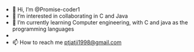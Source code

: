 - 👋 Hi, I’m @Promise-coder1
- 👀 I’m interested in collaborating in C and Java
- 🌱 I’m currently learning Computer engineering, with C and java as the programming languages
- 
- 📫 How to reach me ptjatji1998@gmail.com

<!---
Promise-coder1/Promise-coder1 is a ✨ special ✨ repository because its `README.md` (this file) appears on your GitHub profile.
You can click the Preview link to take a look at your changes.
--->
